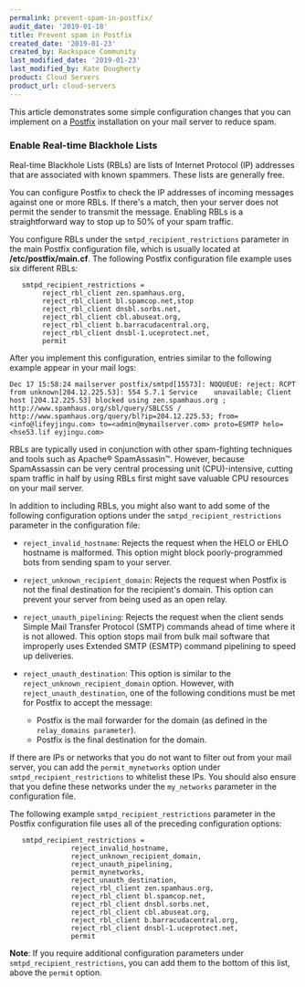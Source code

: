 ```yaml
---
permalink: prevent-spam-in-postfix/
audit_date: '2019-01-18'
title: Prevent spam in Postfix
created_date: '2019-01-23'
created_by: Rackspace Community
last_modified_date: '2019-01-23'
last_modified_by: Kate Dougherty
product: Cloud Servers
product_url: cloud-servers
---
```


This article demonstrates some simple configuration changes that you can implement on 
a [Postfix](http://www.postfix.org) installation on your mail server to reduce spam.

### Enable Real-time Blackhole Lists

Real-time Blackhole Lists (RBLs) are lists of Internet Protocol (IP) addresses that are associated with known spammers. These lists are generally free. 

You can configure Postfix to check the IP addresses of incoming messages against one or more RBLs. If there's a match, then your server does not permit the sender to transmit the message. Enabling RBLs is a straightforward way to stop up to 50% of your spam traffic. 

You configure RBLs under the `smtpd_recipient_restrictions` parameter in the main Postfix configuration file, which is usually located at **/etc/postfix/main.cf**. The following Postfix configuration file example uses six different RBLs:

       smtpd_recipient_restrictions =
            reject_rbl_client zen.spamhaus.org,
            reject_rbl_client bl.spamcop.net,stop
            reject_rbl_client dnsbl.sorbs.net,
            reject_rbl_client cbl.abuseat.org,
            reject_rbl_client b.barracudacentral.org,
            reject_rbl_client dnsbl-1.uceprotect.net,
            permit

After you implement this configuration, entries similar to the following example appear in your mail logs:

    Dec 17 15:58:24 mailserver postfix/smtpd[15573]: NOQUEUE: reject: RCPT from unknown[204.12.225.53]: 554 5.7.1 Service    unavailable; Client host [204.12.225.53] blocked using zen.spamhaus.org ; http://www.spamhaus.org/sbl/query/SBLCSS / http://www.spamhaus.org/query/bl?ip=204.12.225.53; from=<info@lifeyjingu.com> to=<admin@mymailserver.com> proto=ESMTP helo=<hse53.lif eyjingu.com>

RBLs are typically used in conjunction with other spam-fighting techniques and tools such as Apache&reg; SpamAssasin&trade;. However, because SpamAssassin can be very central processing unit (CPU)-intensive, cutting spam traffic in half by using RBLs first might save valuable CPU resources on your mail server.

In addition to including RBLs, you might also want to add some of the following configuration options under the `smtpd_recipient_restrictions` parameter in the configuration file:

- `reject_invalid_hostname`: Rejects the request when the HELO or EHLO hostname is malformed. This option might block 
  poorly-programmed bots from sending spam to your server.

- `reject_unknown_recipient_domain`: Rejects the request when Postfix is not the final destination for the recipient's domain. 
  This option can prevent your server from being used as an open relay.

- `reject_unauth_pipelining`: Rejects the request when the client sends Simple Mail Transfer Protocol (SMTP) commands ahead of 
  time where it is not allowed. This option stops mail from bulk mail software that improperly uses Extended SMTP (ESMTP) 
  command pipelining to speed up deliveries.

- `reject_unauth_destination`: This option is similar to the `reject_unknown_recipient_domain` option. However, 
  with `reject_unauth_destination`, one of the following conditions must be met for Postfix to accept the message: 
  
  - Postfix is the mail forwarder for the domain (as defined in the `relay_domains parameter`). 
  - Postfix is the final destination for the domain. 

If there are IPs or networks that you do not want to filter out from your mail server, you can add the `permit_mynetworks` option under `smtpd_recipient_restrictions` to whitelist these IPs. You should also ensure that you define these networks under the `my_networks` parameter in the configuration file.

The following example `smtpd_recipient_restrictions` parameter in the Postfix configuration file uses all of the preceding configuration options:

       smtpd_recipient_restrictions =
                   reject_invalid_hostname,
                   reject_unknown_recipient_domain,
                   reject_unauth_pipelining,
                   permit_mynetworks,
                   reject_unauth_destination,
                   reject_rbl_client zen.spamhaus.org,
                   reject_rbl_client bl.spamcop.net,
                   reject_rbl_client dnsbl.sorbs.net,
                   reject_rbl_client cbl.abuseat.org,
                   reject_rbl_client b.barracudacentral.org,
                   reject_rbl_client dnsbl-1.uceprotect.net,
                   permit

**Note**: If you require additional configuration parameters under `smtpd_recipient_restrictions`, you can add them to the bottom of this list, above the `permit` option.
